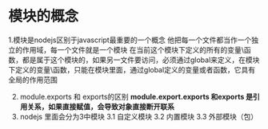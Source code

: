 # 模块的概念

1.模块是nodejs区别于javascript最重要的一个概念
  他把每一个文件都当作一个独立的作用域，每一个文件就是一个模块
  在当前这个模块下定义的所有的变量\函数，都是属于这个模块的，如果另一文件要访问，必须通过global来定义，在模块下定义的变量\函数，只能在模块里面，通过global定义的变量或者函数，它具有全局的作用范围
  
 2. module.exports  和 exports的区别
    **module.export.exports 和exports  是引用关系，如果直接赋值，会导致对象直接断开联系**  
 3. nodejs 里面会分为3中模块
   3.1 自定义模块
   3.2 内置模块
   3.3 外部模块（包）